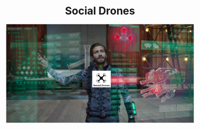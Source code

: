 <h1 align="center">Social Drones</h1>

<img src="docs/assets/mysterio-controll-drones.png" align="center">